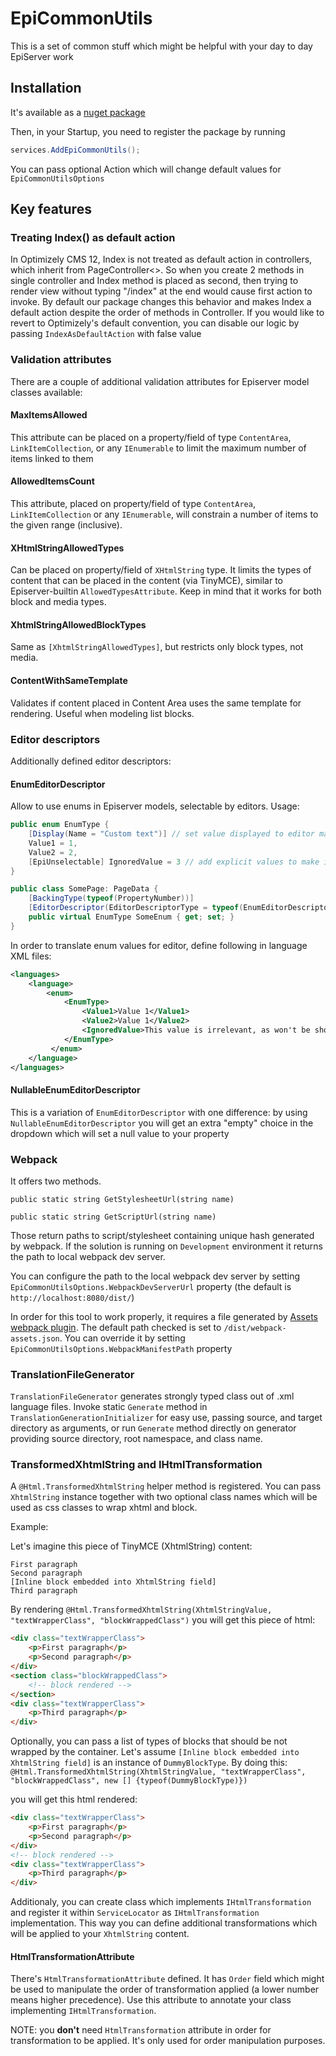# EpiCommonUtils

This is a set of common stuff which might be helpful with your day to day EpiServer work

## Installation

It's available as a [nuget package](https://www.nuget.org/packages/Forte.EpiCommonUtils/)

Then, in your Startup, you need to register the package by running

```c#
services.AddEpiCommonUtils();
```

You can pass optional Action which will change default values for `EpiCommonUtilsOptions` 
## Key features

### Treating Index() as default action

In Optimizely CMS 12, Index is not treated as default action in controllers, which inherit from PageController<>. So when you create 2 methods in single controller and Index method is placed as second, then trying to render view without typing "/index" at the end would cause first action to invoke.
By default our package changes this behavior and makes Index a default action despite the order of methods in Controller. If you would like to revert to Optimizely's default convention, you can disable our logic by passing ```IndexAsDefaultAction``` with false value

### Validation attributes
There are a couple of additional validation attributes for Episerver model classes available:

#### MaxItemsAllowed

This attribute can be placed on a property/field of type `ContentArea`, `LinkItemCollection`, or any `IEnumerable` to limit the maximum number of items linked to them

#### AllowedItemsCount
This attribute, placed on property/field of type `ContentArea`, `LinkItemCollection` or any `IEnumerable`, will constrain a number of items to the given range (inclusive).

#### XHtmlStringAllowedTypes

Can be placed on property/field of `XHtmlString` type. It limits the types of content that can be placed in the content (via TinyMCE), similar to Episerver-builtin `AllowedTypesAttribute`. Keep in mind that it works for both block and media types.

#### XhtmlStringAllowedBlockTypes

Same as `[XhtmlStringAllowedTypes]`, but restricts only block types, not media.

#### ContentWithSameTemplate

Validates if content placed in Content Area uses the same template for rendering. Useful when modeling list blocks.

### Editor descriptors

Additionally defined editor descriptors:

#### EnumEditorDescriptor
Allow to use enums in Episerver models, selectable by editors. Usage:

```cs
public enum EnumType {
    [Display(Name = "Custom text")] // set value displayed to editor manually (if you don't want to use translations)
    Value1 = 1,
    Value2 = 2,
    [EpiUnselectable] IgnoredValue = 3 // add explicit values to make it less fragile for refactoring
}

public class SomePage: PageData {
    [BackingType(typeof(PropertyNumber))]
    [EditorDescriptor(EditorDescriptorType = typeof(EnumEditorDescriptor<EnumType>))]
    public virtual EnumType SomeEnum { get; set; }
}
```
In order to translate enum values for editor, define following in language XML files:
```xml
<languages>
    <language>
        <enum>
            <EnumType>
                <Value1>Value 1</Value1>
                <Value2>Value 1</Value2>
                <IgnoredValue>This value is irrelevant, as won't be shown to editors</IgnoredValue>
            </EnumType>
         </enum>
    </language>
</languages>
```

#### NullableEnumEditorDescriptor

This is a variation of `EnumEditorDescriptor` with one difference: by using `NullableEnumEditorDescriptor` you will get an extra "empty" choice in the dropdown which will set a null value to your property

### Webpack

It offers two methods. 

`public static string GetStylesheetUrl(string name)`


`public static string GetScriptUrl(string name)`

Those return paths to script/stylesheet containing unique hash generated by webpack. If the solution is running on `Development` environment it returns the path to local webpack dev server.

You can configure the path to the local webpack dev server by setting `EpiCommonUtilsOptions.WebpackDevServerUrl` property (the default is `http://localhost:8080/dist/`)

In order for this tool to work properly, it requires a file generated by [Assets webpack plugin](https://www.npmjs.com/package/assets-webpack-plugin). The default path checked is set to `/dist/webpack-assets.json`. 
You can override it by setting `EpiCommonUtilsOptions.WebpackManifestPath` property 

### TranslationFileGenerator

`TranslationFileGenerator` generates strongly typed class out of .xml language files. Invoke static `Generate` method in `TranslationGenerationInitializer` for easy use, passing source, and target directory as arguments, or run `Generate` method directly on generator providing source directory, root namespace, and class name.

### TransformedXhtmlString and IHtmlTransformation

A `@Html.TransformedXhtmlString` helper method is registered. You can pass `XhtmlString` instance together with two optional class names which will be used as css classes to wrap xhtml and block.

Example:

Let's imagine this piece of TinyMCE (XhtmlString) content:

```
First paragraph
Second paragraph
[Inline block embedded into XhtmlString field]
Third paragraph
```

By rendering `@Html.TransformedXhtmlString(XhtmlStringValue, "textWrapperClass", "blockWrappedClass")` you will get this piece of html:

```html
<div class="textWrapperClass">
    <p>First paragraph</p>
    <p>Second paragraph</p>
</div>
<section class="blockWrappedClass">
    <!-- block rendered -->
</section>
<div class="textWrapperClass">
    <p>Third paragraph</p>
</div>
```

Optionally, you can pass a list of types of blocks that should be not wrapped by the container. 
Let's assume  `[Inline block embedded into XhtmlString field]` is an instance of `DummyBlockType`. 
By doing this:
`@Html.TransformedXhtmlString(XhtmlStringValue, "textWrapperClass", "blockWrappedClass", new [] {typeof(DummyBlockType)})`

you will get this html rendered:
```html
<div class="textWrapperClass">
    <p>First paragraph</p>
    <p>Second paragraph</p>
</div>
<!-- block rendered -->
<div class="textWrapperClass">
    <p>Third paragraph</p>
</div>
```

Additionaly, you can create class which implements `IHtmlTransformation` and register it within `ServiceLocator` as `IHtmlTransformation` implementation. 
This way you can define additional transformations which will be applied to your `XhtmlString` content.

#### HtmlTransformationAttribute

There's `HtmlTransformationAttribute` defined. It has `Order` field which might be used to manipulate the order of transformation applied (a lower number means higher precedence).
Use this attribute to annotate your class implementing `IHtmlTransformation`.

NOTE: you **don't** need `HtmlTransformation` attribute in order for transformation to be applied. It's only used for order manipulation purposes. 
